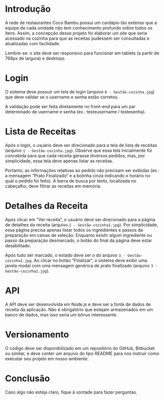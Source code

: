 # Introdução

A rede de restaurantes Coco Bambu possui um cardápio tão extenso que a equipe de cada unidade não tem conhecimento profundo sobre todos os itens. Assim, a concepção desse projeto foi elaborar um site que seria acessado na cozinha para que as receitas pudessem ser consultadas e atualizadas com facilidade.

Lembre-se: o site deve ser responsivo para funcionar em tablets (a partir de 768px de largura) e desktops.


# Login

O sistema deve possuir um tela de login (arquivo `0 - Gestão-cozinha.jpg`) que deve validar se o username e senha estão corretos.

A validação pode ser feita diretamente no front-end para um par determinado de username e senha (ex.: testeusername / testesenha).


# Lista de Receitas

Após o login, o usuário deve ser direcionado para a tela de lista de receitas (arquivo `1 - Gestão-cozinha.jpg`). Observe que essa tela inicialmente foi concebida para que cada receita gerasse diversos pedidos, mas, por simplicidade, essa tela deve apenas listar as receitas.

Portanto, as informações relativas ao pedido não precisam ser exibidas (ex.: a mensagem “Prato Finalizado“ e a bolinha cinza indicando o horário no qual o pedido foi feito).
A barra de busca por texto, localizada no cabeçalho, deve filtrar as receitas em memória.


# Detalhes da Receita

Após clicar em “Ver receita“, o usuário deve ser direcionado para a página de detalhes da receita (arquivo `2 - Gestão-cozinha1.jpg`).
Por simplicidade, essa página precisa apenas listar todos os ingredientes e passos da preparação em caixas de seleção. Enquanto existir algum ingrediente ou passo da preparação desmarcado, o botão do final da página deve estar desabilitado.

Após tudo ser marcado, o estado deve ser o do arquivo `3 - Gestão-cozinha1.jpg`. Ao clicar no botão “Finalizar“, o sistema deve exibir uma janela modal com uma mensagem genérica de prato finalizado (arquivo `3 - Gestão-cozinha2.jpg`).


# API

A API deve ser desenvolvida em Node.js e deve ser a fonte de dados de receita da aplicação. Não é obrigatório que estejam armazenados em um banco de dados, mas isso seria um bônus interessante.


# Versionamento

O código deve ser disponibilizado em um repositório do GitHub, Bitbucket ou similar, e deve conter um arquivo do tipo README para nos instruir como executar seu projeto em nosso ambiente.

# Conclusão

Caso algo não esteja claro, fique à vontade para fazer perguntas.
